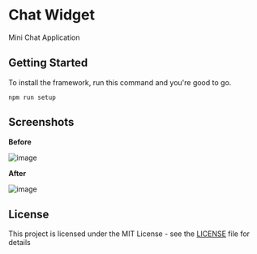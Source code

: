 # Chat Widget

Mini Chat Application

## Getting Started

To install the framework, run this command and you're good to go.

```
npm run setup
```

## Screenshots

**Before**

![image](https://user-images.githubusercontent.com/21231662/28154500-e85e9e7e-67dc-11e7-8d7b-700519c5cd8a.png)

**After**

![image](https://user-images.githubusercontent.com/21231662/28154522-005eb07c-67dd-11e7-9553-9893ca54f74f.png)

## License

This project is licensed under the MIT License - see the [LICENSE](https://github.com/TMJPEngineering/chat-widget/blob/master/LICENSE) file for details
